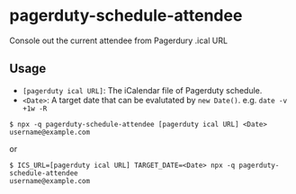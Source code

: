 # pagerduty-schedule-attendee

Console out the current attendee from Pagerdury .ical URL

## Usage

- `[pagerduty ical URL]`: The iCalendar file of Pagerduty schedule.
- `<Date>`: A target date that can be evalutated by `new Date()`. e.g. `date -v +1w -R`

```
$ npx -q pagerduty-schedule-attendee [pagerduty ical URL] <Date>
username@example.com
```

or

```
$ ICS_URL=[pagerduty ical URL] TARGET_DATE=<Date> npx -q pagerduty-schedule-attendee
username@example.com
```
